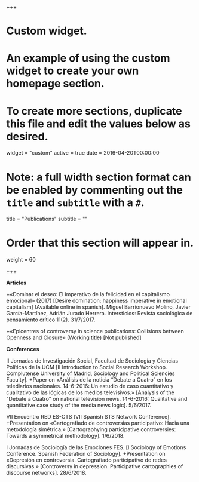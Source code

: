 +++
# Custom widget.
# An example of using the custom widget to create your own homepage section.
# To create more sections, duplicate this file and edit the values below as desired.
widget = "custom"
active = true
date = 2016-04-20T00:00:00

# Note: a full width section format can be enabled by commenting out the `title` and `subtitle` with a `#`.
title = "Publications"
subtitle = ""

# Order that this section will appear in.
weight = 60

+++

**Articles**

+«Dominar el deseo: El imperativo de la felicidad en el capitalismo emocional» (2017) [Desire domination: happiness imperative in emotional capitalism] [Available online in spanish]. Miguel Barrionuevo Molino, Javier García-Martínez, Adrián Jurado Herrera. Intersticios: Revista sociológica de pensamiento crítico 11(2). 31/7/2017.

+«Epicentres of controversy in science publications: Collisions between Openness and Closure» (Working title) [Not published]


**Conferences**

II Jornadas de Investigación Social, Facultad de Sociología y Ciencias Políticas de la UCM [II Introduction to Social Research Workshop. Complutense University of Madrid, Sociology and Political Sciencies Faculty]. 
+Paper on «Análisis de la noticia “Debate a Cuatro” en los telediarios nacionales. 14-6-2016: Un estudio de caso cuantitativo y cualitativo de las lógicas de los medios televisivos.» [Analysis of the "Debate a Cuatro" on national television news. 14-6-2016: Qualitative and quantitative case study of the media news logic]. 5/6/2017. 

VII Encuentro RED ES-CTS [VII Spanish STS Network Conference]. 
+Presentation on «Cartografiado de controversias participativo: Hacia una metodología simétrica.» [Cartographying participative controversies: Towards a symmetrical methodology]. 1/6/2018. 

I Jornadas de Sociología de las Emociones FES. [I Sociology of Emotions Conference. Spanish Federation of Sociology].
+Presentation on «Depresión en controversia. Cartografiado participativo de redes discursivas.» [Controversy in depression. Participative cartographies of discourse networks]. 28/6/2018.
